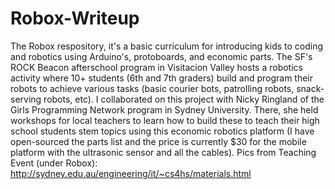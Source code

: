 Robox-Writeup
=============

The Robox respository, it's a basic curriculum for introducing kids to coding and robotics using Arduino's, protoboards, and economic parts.  The SF's ROCK Beacon afterschool program in Visitacion Valley hosts a robotics activity where 10+ students (6th and 7th graders) build and program their robots to achieve various tasks (basic courier bots, patrolling robots, snack-serving robots, etc).  I collaborated on this project with Nicky Ringland of the Girls Programming Network program in Sydney University.  There, she held workshops for local teachers to learn  how to build these to teach their high school students stem topics using this economic robotics platform (I have open-sourced the parts list and the price is currently $30 for the mobile platform with the ultrasonic sensor and all the cables).  Pics from Teaching Event (under Robox): http://sydney.edu.au/engineering/it/~cs4hs/materials.html
